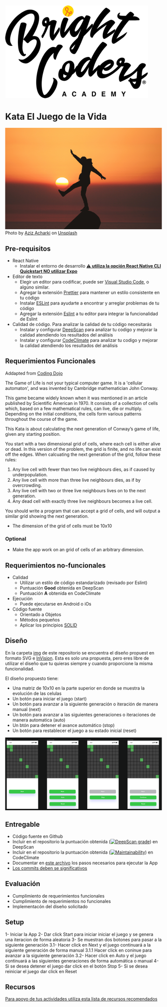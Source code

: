 ![BrightCoders Logo](img/logo-bc.png)

# Kata El Juego de la Vida

![Cover](img/cover.jpg)
<span>Photo by <a href="https://unsplash.com/@acharki95?utm_source=unsplash&amp;utm_medium=referral&amp;utm_content=creditCopyText">Aziz Acharki</a> on <a href="https://unsplash.com/s/photos/life?utm_source=unsplash&amp;utm_medium=referral&amp;utm_content=creditCopyText">Unsplash</a></span>

## Pre-requisitos

- React Native
  - Instalar el entorno de desarrollo [**:warning: utiliza la opción React Native CLI Quickstart NO utilizar Expo**](https://reactnative.dev/docs/environment-setup)
- Editor de texto
  - Elegir un editor para codificar, puede ser [Visual Studio Code](https://code.visualstudio.com/), o algúno similar.
  - Agregar la extensión [Prettier](https://marketplace.visualstudio.com/items?itemName=esbenp.prettier-vscode) para mantener un estilo consistente en tu código
  - Instalar [ESLint](https://eslint.org/) para ayudarte a encontrar y arreglar problemas de tu código
  - Agregar la extensión [Eslint](https://marketplace.visualstudio.com/items?itemName=dbaeumer.vscode-eslint) a tu editor para integrar la funcionalidad de Eslint
- Calidad de código. Para analizar la calidad de tu código necesitarás
  - Instalar y configurar [DeepScan](https://deepscan.io/) para analizar tu codigo y mejorar la calidad atendiendo los resultados del análisis
  - Instalar y configurar [CodeClimate](https://codeclimate.com/) para analizar tu codigo y mejorar la calidad atendiendo los resultados del análisis

## Requerimientos Funcionales

Addapted from [Coding Dojo](https://codingdojo.org)

The Game of Life is not your typical computer game. It is a 'cellular automaton', and was invented by Cambridge mathematician John Conway.

This game became widely known when it was mentioned in an article published by Scientific American in 1970. It consists of a collection of cells which, based on a few mathematical rules, can live, die or multiply. Depending on the initial conditions, the cells form various patterns throughout the course of the game.

This Kata is about calculating the next generation of Conway’s game of life, given any starting position.

You start with a two dimensional grid of cells, where each cell is either alive or dead. In this version of the problem, the grid is finite, and no life can exist off the edges. When calcuating the next generation of the grid, follow these rules:

1. Any live cell with fewer than two live neighbours dies, as if caused by underpopulation.
2. Any live cell with more than three live neighbours dies, as if by overcrowding.
3. Any live cell with two or three live neighbours lives on to the next generation.
4. Any dead cell with exactly three live neighbours becomes a live cell.

You should write a program that can accept a grid of cells, and will output a similar grid showing the next generation.

- The dimension of the grid of cells must be 10x10

### Optional

- Make the app work on an grid of cells of an arbitrary dimension.

## Requerimientos no-funcionales

- Calidad
  - Utilizar un estilo de código estandarizado (revisado por Eslint)
  - Puntuación **Good** obtenida en DeepScan
  - Puntuación **A** obtenida en CodeClimate
- Ejecución
  - Puede ejecutarse en Android o iOs
- Código fuente
  - Orientado a Objetos
  - Métodos pequeños
  - Aplicar los principios [SOLID](https://blog.usejournal.com/how-to-apply-solid-principles-in-react-applications-6c964091a982)

## Diseño

En la carpeta [img](/img) de este repositorio se encuentra el diseño propuest en formato SVG e [InVision](https://www.invisionapp.com/). Esta es solo una propuesta, pero eres libre de utilizar el diseño que tu quieras siempre y cuando proporcione la misma funcionalidad.

El diseño propuesto tiene:

- Una matriz de 10x10 en la parte superior en donde se muestra la evolución de las celulas
- Un botón para iniciar el juego (start)
- Un botón para avanzar a la siguiente generación o iteración de manera manual (next)
- Un botón para avanzar a las siguientes generaciones o iteraciones de manera automatica (auto)
- Un btón para detener el avance automático (stop)
- Un botón para restablecer el juego a su estado inicial (reset)

![Juego Vida](img/game-of-life.png)

## Entregable

- Código fuente en Github
- Incluir en el repositorio la puntuación obtenida ([![DeepScan grade](https://deepscan.io/api/teams/12132/projects/15106/branches/297951/badge/grade.svg)](https://deepscan.io/dashboard#view=project&tid=12132&pid=15106&bid=297951)) en DeepScan
- Incluir en el repositorio la puntuación obtenida ([![Maintainability](https://api.codeclimate.com/v1/badges/effa8e00fb7d86552d89/maintainability)](https://codeclimate.com/github/GracielaJazmin/Juego/maintainability)) en CodeClimate
- Documentar en [este archivo](setup/README.md) los pasos necesarios para ejecutar la App
- [Los commits deben se significativos](https://medium.com/better-programming/you-need-meaningful-commit-messages-d869e44e98d4)

## Evaluación

- Cumplimiento de requerimientos funcionales
- Cumplimiento de requerimientos no funcionales
- Implementacón del diseño solicitado

## Setup

1- Iniciar la App
2- Dar click Start para iniciar iniciar el juego y se genera una iteracion de forma aleatoria
3- Se muestran dos botones para pasar a la siguiente generación
3.1- Hacer click en Next y el juego continuará a la siguiente generación de forma manual
3.1.1 Hacer click en coninue para avanzar a la siguiente generación
3.2- Hacer click en Auto y el juego continuará a las siguientes generaciones de forma automática o manual
4- Si se desea detener el juego dar click en el botón Stop
5- Si se desea reiniciar el juego dar click en Reset

## Recursos

[Para apoyo de tus actividades utiliza esta lista de recursos recomendados](https://github.com/bright-coders/commons/tree/master/topics/resources-react-native)
